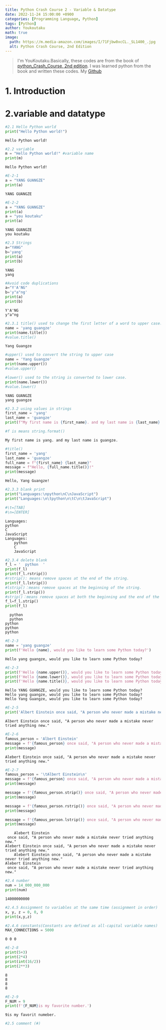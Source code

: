 ```yaml
---
title: Python Crash Course 2 - Variable & Datatype
date: 2022-11-24 15:00:00 +0900
categories: [Programming Language, Python]
tags: [Python]
author: Youkoutaku
math: true
image:
  path: https://m.media-amazon.com/images/I/71Fjbw0xcCL._SL1400_.jpg
  alt: Python Crash Course, 2nd Edition
---
```


> I'm YouKoutaku.Basically,  these codes are from the book of [python_Crash_Course, 2nd edition](https://books.google.co.jp/books/about/Python_Crash_Course_2nd_Edition.html?id=w1v6DwAAQBAJ&redir_esc=y). I was learned python from the book and written these codes. My [Github](https://github.com/youkoutaku)

# 1. Introduction

# 2.variable and datatype



```python
#2.1 Hello Python world
print("Hello Python world!")
```

    Hello Python world!
    


```python
#2.2 variable
m = "Hello Python world!" #variable name
print(m)
```

    Hello Python world!
    


```python
#E-2-1
a = "YANG GUANGZE"
print(a)
```

    YANG GUANGZE
    


```python
#E-2-2
a = "YANG GUANGZE"
print(a)
a = "you koutaku"
print(a)
```

    YANG GUANGZE
    you koutaku
    


```python
#2.3 Strings
a="YANG"
b='yang'
print(a)
print(b)
```

    YANG
    yang
    


```python
#Avoid code duplications
a="Y'A'NG"
b='y"a"ng'
print(a)
print(b)
```

    Y'A'NG
    y"a"ng
    


```python
#2.3.1 title() used to change the first letter of a word to upper case.
name = 'yang guangze'
print(name.title())
#value.title()
```

    Yang Guangze
    


```python
#upper() used to convert the string to upper case
name = 'Yang Guangze'
print(name.upper())
#value.upper()

#lower() used to the string is converted to lower case.
print(name.lower())
#value.lower()
```

    YANG GUANGZE
    yang guangze
    


```python
#2.3.2 using values in strings
first_name = 'yang'
last_name = 'guangze'
print(f"My first name is {first_name}. and my last name is {last_name}.")

#f is means string.format()
```

    My first name is yang. and my last name is guangze.
    


```python
#title()
first_name = 'yang'
last_name = 'guangze'
full_name = f"{first_name} {last_name}"
message = f"Hello, {full_name.title()}!"
print(message)
```

    Hello, Yang Guangze!
    


```python
#2.3.3 blank print
print("Languages:\npython\nC\nJavaScript")
print("Languages:\n\tpython\n\tC\n\tJavaScript")

#\t=[TAB]
#\n=[ENTER]
```

    Languages:
    python
    C
    JavaScript
    Languages:
    	python
    	C
    	JavaScript
    


```python
#2.3.4 delete blank
f_l = '  python  '
print(f_l)
print(f_l.rstrip())
#rstrip(): means remove spaces at the end of the string.
print(f_l.lstrip())
#lstrip()：means remove spaces at the beginning of the string.
print(f_l.strip())
#strip()：means remove spaces at both the beginning and the end of the string.
f_l=f_l.strip()
print(f_l)
```

      python  
      python
    python  
    python
    python
    


```python
#E-2-3
name = 'yang guangze'
print(f'Hello {name}, would you like to learn some Python today?')

```

    Hello yang guangze, would you like to learn some Python today?
    


```python
#E-2-3
print(f'Hello {name.upper()}, would you like to learn some Python today?')
print(f'Hello {name.lower()}, would you like to learn some Python today?')
print(f'Hello {name.title()}, would you like to learn some Python today?')
```

    Hello YANG GUANGZE, would you like to learn some Python today?
    Hello yang guangze, would you like to learn some Python today?
    Hello Yang Guangze, would you like to learn some Python today?
    


```python
#E-2-5
print('Albert Einstein once said, "A person who never made a mistake never tried anything new."')
```

    Albert Einstein once said, "A person who never made a mistake never tried anything new."
    


```python
#E-2-6
famous_person = 'Albert Einstein'
message = f'{famous_person} once said, "A person who never made a mistake never tried anything new."'
print(message)
```

    Alebert Einstein once said, "A person who never made a mistake never tried anything new."
    


```python
#E-2-7
famous_person = '\tAlbert Einstein\n'
message = f'{famous_person} once said, "A person who never made a mistake never tried anything new."'
print(message)

message = f'{famous_person.strip()} once said, "A person who never made a mistake never tried anything new."'
print(message)

message = f'{famous_person.rstrip()} once said, "A person who never made a mistake never tried anything new."'
print(message)

message = f'{famous_person.lstrip()} once said, "A person who never made a mistake never tried anything new."'
print(message)

```

    	Alebert Einstein
     once said, "A person who never made a mistake never tried anything new."
    Alebert Einstein once said, "A person who never made a mistake never tried anything new."
    	Alebert Einstein once said, "A person who never made a mistake never tried anything new."
    Alebert Einstein
     once said, "A person who never made a mistake never tried anything new."
    


```python
#2.4 number
num = 14_000_000_000
print(num)


```

    14000000000
    


```python
#2.4.5 Assignment to variables at the same time (assignment in order)
x, y, z = 0, 0, 0
print(x,y,z)

#2.4.6 constants(Constants are defined as all-capital variable names)
MAX_CONNECTIONS = 5000

```

    0 0 0
    


```python
#E-2-8
print(5+3)
print(2*4)
print(int(16/2))
print(2**3)

```

    8
    8
    8
    8
    


```python
#E-2-9
F_NUM = 9
print(f'{F_NUM}is my favorite number.')
```

    9is my favorit numeber.
    


```python
#2.5 comment (#)
```

